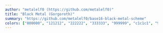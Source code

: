 ```yaml
---
author: "metalelf0 (https://github.com/metalelf0)"
title: "Black Metal (Gorgoroth)"
summary: "https://github.com/metalelf0/base16-black-metal-scheme"
colors: ["000000", "121212", "222222", "333333", "999999", "c1c1c1", "999999", "c1c1c1", "5f8787", "aaaaaa", "8c7f70", "9b8d7f", "aaaaaa", "888888", "999999", "444444"]
---
```

